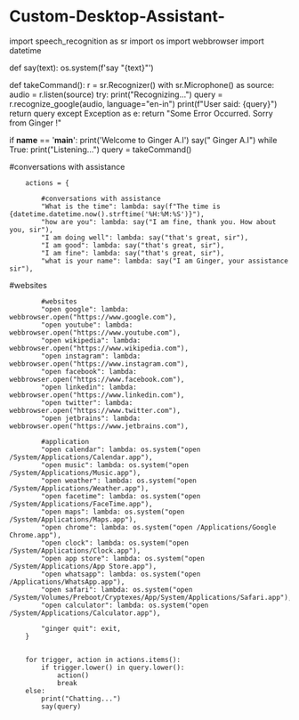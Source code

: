 # Custom-Desktop-Assistant-

import speech_recognition as sr
import os
import webbrowser
import datetime




def say(text):
    os.system(f'say "{text}"')

    


def takeCommand():
    r = sr.Recognizer()
    with sr.Microphone() as source:
        audio = r.listen(source)
        try:
            print("Recognizing...")
            query = r.recognize_google(audio, language="en-in")
            print(f"User said: {query}")
            return query
        except Exception as e:
            return "Some Error Occurred. Sorry from Ginger !"

if __name__ == '__main__':
    print('Welcome to Ginger A.I')
    say(" Ginger A.I")
    while True:
        print("Listening...")
        query = takeCommand()
        
 #conversations with assistance
 
        actions = {

            #conversations with assistance
            "What is the time": lambda: say(f"The time is {datetime.datetime.now().strftime('%H:%M:%S')}"),
            "how are you": lambda: say("I am fine, thank you. How about you, sir"),
            "I am doing well": lambda: say("that's great, sir"),
            "I am good": lambda: say("that's great, sir"),
            "I am fine": lambda: say("that's great, sir"),
            "what is your name": lambda: say("I am Ginger, your assistance sir"),

 #websites
 
            #websites
            "open google": lambda: webbrowser.open("https://www.google.com"),
            "open youtube": lambda: webbrowser.open("https://www.youtube.com"),
            "open wikipedia": lambda: webbrowser.open("https://www.wikipedia.com"),
            "open instagram": lambda: webbrowser.open("https://www.instagram.com"),
            "open facebook": lambda: webbrowser.open("https://www.facebook.com"),
            "open linkedin": lambda: webbrowser.open("https://www.linkedin.com"),
            "open twitter": lambda: webbrowser.open("https://www.twitter.com"),
            "open jetbrains": lambda: webbrowser.open("https://www.jetbrains.com"),

            #application
            "open calendar": lambda: os.system("open /System/Applications/Calendar.app"),
            "open music": lambda: os.system("open /System/Applications/Music.app"),
            "open weather": lambda: os.system("open /System/Applications/Weather.app"),
            "open facetime": lambda: os.system("open /System/Applications/FaceTime.app"),
            "open maps": lambda: os.system("open /System/Applications/Maps.app"),
            "open chrome": lambda: os.system("open /Applications/Google Chrome.app"),
            "open clock": lambda: os.system("open /System/Applications/Clock.app"),
            "open app store": lambda: os.system("open /System/Applications/App Store.app"),
            "open whatsapp": lambda: os.system("open /Applications/WhatsApp.app"),
            "open safari": lambda: os.system("open /System/Volumes/Preboot/Cryptexes/App/System/Applications/Safari.app"),
            "open calculator": lambda: os.system("open /System/Applications/Calculator.app"),

            "ginger quit": exit,
        }


        for trigger, action in actions.items():
            if trigger.lower() in query.lower():
                action()
                break
        else:
            print("Chatting...")
            say(query)
